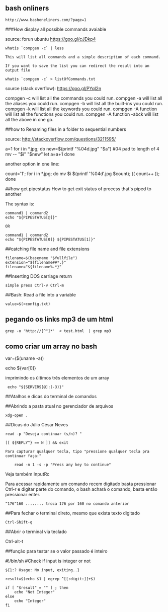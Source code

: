 ## bash onliners 

	http://www.bashoneliners.com/?page=1

###How display all possible commands avaiable

source: forun ubuntu https://goo.gl/cJDkp4

    whatis `compgen -c` | less

    This will list all commands and a simple description of each command.

    If you want to save the list you can redirect the result into an output file

    whatis `compgen -c` > listOfCommands.txt

source (stack overflow): https://goo.gl/PYqI2n

compgen -c will list all the commands you could run.
compgen -a will list all the aliases you could run.
compgen -b will list all the built-ins you could run.
compgen -k will list all the keywords you could run.
compgen -A function will list all the functions you could run.
compgen -A function -abck will list all the above in one go.

##how to Renaming files in a folder to sequential numbers

source: http://stackoverflow.com/questions/3211595/

a=1
for i in *.jpg; do
    new=$(printf "%04d.jpg" "$a") #04 pad to length of 4
    mv -- "$i" "$new"
    let a=a+1
done

another option in one line:

count='1'; for i in *.jpg; do mv $i $(printf '%04d'.jpg $count); (( count++ )); done

##how get pipestatus
How to get exit status of process that's piped to another

The syntax is:

    command1 | command2
    echo "${PIPESTATUS[@]}"

    OR

    command1 | command2
    echo "${PIPESTATUS[0]} ${PIPESTATUS[1]}"

##catching file name and file extensions

    filename=$(basename "$fullfile")
    extension="${filename##*.}"
    filename="${filename%.*}"


##Inserting DOS carriage return

    simple press Ctrl-v Ctrl-m

##Bash: Read a file into a variable

    value=$(<config.txt)

## pegando os links mp3 de um html 

	grep -o 'http://[^"]*'  < test.html  | grep mp3

## como criar um array no bash

  var=($(uname -a))

  echo ${var[0]}

 imprimindo os últimos três elementos de um array

     echo "${SERVERS[@]:(-3)}"

##Atalhos e dicas do terminal de comandos

##Abrindo a pasta atual no gerenciador de arquivos

    xdg-open .

##Dicas do Júlio César Neves

    read -p "Deseja continuar (s/n)? "

    [[ ${REPLY^} == N ]] && exit

    Para capturar qualquer tecla, tipo "pressione qualquer tecla pra continuar faça:"

        read -n 1 -s -p "Press any key to continue"

Veja também InputRc

Para acessar rapidamente um comando recem digitado basta
pressionar Ctrl-r e digitar parte do comando, o bash achará
o comando, basta então pressionar enter.

`^176^160 ........ troca 176 por 160 no comando anterior `

##Para fechar o terminal direto, mesmo que exista texto digitado

    Ctrl-Shift-q

##Abrir o terminal via teclado

   Ctrl-alt-t

##função para testar se o valor passado é inteiro

#!/bin/sh
#Check if input is integer or not

    ${1:? Usage: No input, exiting..}

    result=$(echo $1 | egrep ^[[:digit:]]+$)

    if [ "$result" = "" ] ; then
        echo "Not Integer"
    else
        echo "Integer"
    fi
